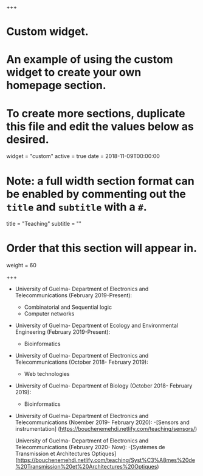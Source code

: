 +++
# Custom widget.
# An example of using the custom widget to create your own homepage section.
# To create more sections, duplicate this file and edit the values below as desired.
widget = "custom"
active = true
date = 2018-11-09T00:00:00

# Note: a full width section format can be enabled by commenting out the `title` and `subtitle` with a `#`.
title = "Teaching"
subtitle = ""

# Order that this section will appear in.
weight = 60


+++


- University of Guelma- Department of Electronics and Telecommunications (February 2019-Present):
  - Combinatorial and Sequential logic
  - Computer networks
  
- University of Guelma- Department of Ecology and Environmental Engineering (February 2019-Present):
  - Bioinformatics
	
- University of Guelma- Department of Electronics and Telecommunications (October 2018- February 2019):

  - Web technologies
- University of Guelma- Department of Biology (October 2018- February 2019):
  - Bioinformatics
  
- University of Guelma- Department of Electronics and Telecommunications (Noember 2019- February 2020):
  -[Sensors and instrumentation] (https://bouchenemehdi.netlify.com/teaching/sensors/)

  University of Guelma- Department of Electronics and Telecommunications (February 2020- Now): -[Systèmes de Transmission et Architectures Optiques] (https://bouchenemehdi.netlify.com/teaching/Syst%C3%A8mes%20de%20Transmission%20et%20Architectures%20Optiques)
  



